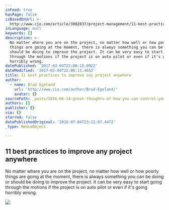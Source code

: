 ```yaml
---
inFeed: true
hasPage: false
isBasedOnUrl: >-
  http://www.cio.com/article/3082037/project-management/11-best-practices-to-improve-any-project-anywhere.html
inLanguage: null
keywords: []
description: >-
  No matter where you are on the project, no matter how well or how poorly
  things are going at the moment, there is always something you can be doing or
  should be doing to improve the project. It can be very easy to start going
  through the motions if the project is on auto pilot or even if it's going
  horribly wrong.
datePublished: '2017-03-04T22:08:15.092Z'
dateModified: '2017-03-04T22:08:13.465Z'
title: 11 best practices to improve any project anywhere
author:
  - name: Brad Egeland
    url: 'http://www.cio.com/author/Brad-Egeland/'
    avatar: {}
sourcePath: _posts/2016-06-14-great-thoughts-of-how-you-can-control-your-project.md
authors: []
publisher: {}
via: {}
starred: false
datePublishedOriginal: '2016-07-04T23:12:07.447Z'
_type: MediaObject

---
```

<article style=""><h1>11 best practices to improve any project anywhere</h1><p>No matter where you are on the project, no matter how well or how poorly things are going at the moment, there is always something you can be doing or should be doing to improve the project. It can be very easy to start going through the motions if the project is on auto pilot or even if it's going horribly wrong.</p><img src="https://s3-us-west-2.amazonaws.com/the-grid-img/p/ba6442aaeea472efbc957fb43802fb0b876ed85a.jpg" /></article>